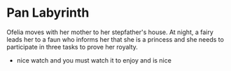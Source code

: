 # Pan Labyrinth

Ofelia moves with her mother to her stepfather's house. At night, a fairy leads her to a faun who informs her that she is a princess and she needs to participate in three tasks to prove her royalty.
* nice watch and you must watch it to enjoy and is nice
